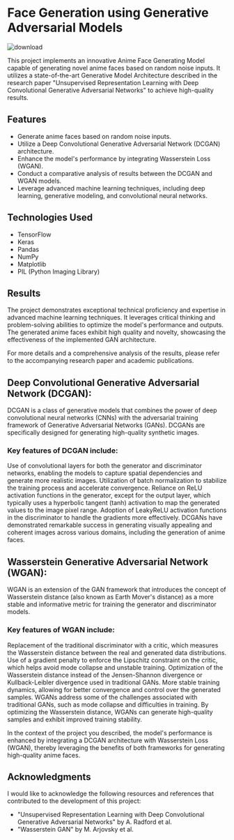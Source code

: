 # Face Generation using Generative Adversarial Models

![download](https://github.com/sushantmenon1/Unity-ML-Agents-Training-a-Robot/assets/74258021/56c969f4-03c7-4e56-bd4e-5250485a5d24)

This project implements an innovative Anime Face Generating Model capable of generating novel anime faces based on random noise inputs. It utilizes a state-of-the-art Generative Model Architecture described in the research paper "Unsupervised Representation Learning with Deep Convolutional Generative Adversarial Networks" to achieve high-quality results.

## Features

- Generate anime faces based on random noise inputs.
- Utilize a Deep Convolutional Generative Adversarial Network (DCGAN) architecture.
- Enhance the model's performance by integrating Wasserstein Loss (WGAN).
- Conduct a comparative analysis of results between the DCGAN and WGAN models.
- Leverage advanced machine learning techniques, including deep learning, generative modeling, and convolutional neural networks.

## Technologies Used

- TensorFlow
- Keras
- Pandas
- NumPy
- Matplotlib
- PIL (Python Imaging Library)

## Results

The project demonstrates exceptional technical proficiency and expertise in advanced machine learning techniques. It leverages critical thinking and problem-solving abilities to optimize the model's performance and outputs. The generated anime faces exhibit high quality and novelty, showcasing the effectiveness of the implemented GAN architecture.

For more details and a comprehensive analysis of the results, please refer to the accompanying research paper and academic publications.

## Deep Convolutional Generative Adversarial Network (DCGAN):

DCGAN is a class of generative models that combines the power of deep convolutional neural networks (CNNs) with the adversarial training framework of Generative Adversarial Networks (GANs). DCGANs are specifically designed for generating high-quality synthetic images.

### Key features of DCGAN include:

Use of convolutional layers for both the generator and discriminator networks, enabling the models to capture spatial dependencies and generate more realistic images.
Utilization of batch normalization to stabilize the training process and accelerate convergence.
Reliance on ReLU activation functions in the generator, except for the output layer, which typically uses a hyperbolic tangent (tanh) activation to map the generated values to the image pixel range.
Adoption of LeakyReLU activation functions in the discriminator to handle the gradients more effectively.
DCGANs have demonstrated remarkable success in generating visually appealing and coherent images across various domains, including the generation of anime faces.

## Wasserstein Generative Adversarial Network (WGAN):

WGAN is an extension of the GAN framework that introduces the concept of Wasserstein distance (also known as Earth Mover's distance) as a more stable and informative metric for training the generator and discriminator models.

### Key features of WGAN include:

Replacement of the traditional discriminator with a critic, which measures the Wasserstein distance between the real and generated data distributions.
Use of a gradient penalty to enforce the Lipschitz constraint on the critic, which helps avoid mode collapse and unstable training.
Optimization of the Wasserstein distance instead of the Jensen-Shannon divergence or Kullback-Leibler divergence used in traditional GANs.
More stable training dynamics, allowing for better convergence and control over the generated samples.
WGANs address some of the challenges associated with traditional GANs, such as mode collapse and difficulties in training. By optimizing the Wasserstein distance, WGANs can generate high-quality samples and exhibit improved training stability.

In the context of the project you described, the model's performance is enhanced by integrating a DCGAN architecture with Wasserstein Loss (WGAN), thereby leveraging the benefits of both frameworks for generating high-quality anime faces.

## Acknowledgments

I would like to acknowledge the following resources and references that contributed to the development of this project:

- "Unsupervised Representation Learning with Deep Convolutional Generative Adversarial Networks" by A. Radford et al.
- "Wasserstein GAN" by M. Arjovsky et al.
